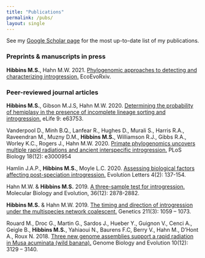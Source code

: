 ```yaml
---
title: "Publications"
permalink: /pubs/
layout: single
---
```


See my [Google Scholar page](https://scholar.google.com/citations?user=ntv9ciwAAAAJ&hl=en)
for the most up-to-date list of my publications.

### Preprints & manuscripts in press

**Hibbins M.S.**, Hahn M.W. 2021. [Phylogenomic approaches to detecting and characterizing introgression.](https://doi.org/10.32942/osf.io/uahd8) EcoEvoRxiv.

### Peer-reviewed journal articles 

**Hibbins M.S.**, Gibson M.J.S, Hahn M.W. 2020. [Determining the probability of hemiplasy in the presence of incomplete lineage sorting and introgression.](https://doi.org/10.7554/eLife.63753) eLife 9: e63753. 

Vanderpool D., Minh B.Q., Lanfear R., Hughes D., Murali S., Harris R.A., Raveendran M., Muzny D.M., **Hibbins M.S.**, Williamson R.J., Gibbs R.A., Worley K.C., Rogers J., Hahn M.W. 2020. [Primate phylogenomics uncovers multiple rapid radiations and ancient interspecific introgression.](https://doi.org/10.1371/journal.pbio.3000954) PLoS Biology 18(12): e3000954

Hamlin J.A.P., **Hibbins M.S.**, Moyle L.C. 2020. [Assessing biological factors affecting post-speciation introgression.](https://doi.org/10.1002/evl3.159) Evolution Letters 4(2): 137-154.

Hahn M.W. & **Hibbins M.S.** 2019. [A three-sample test for introgression.](https://doi.org/10.1093/molbev/msz178) Molecular Biology and Evolution, 36(12): 2878-2882.

**Hibbins M.S.** & Hahn M.W. 2019. [The timing and direction of introgression under the multispecies network coalescent.](https://doi.org/10.1534/genetics.118.301831) Genetics 211(3): 1059 – 1073. 

Rouard M., Droc G., Martin G., Sardos J., Hueber Y., Guignon V., Cenci A., Geigle B., **Hibbins M.S.**, Yahiaoui N., Baurens F.C, Berry V., Hahn M., D’Hont A., Roux N. 2018. [Three new genome assemblies support a rapid radiation in Musa acuminata (wild banana).](https://doi.org/10.1093/gbe/evy227) Genome Biology and Evolution 10(12): 3129 – 3140. 
